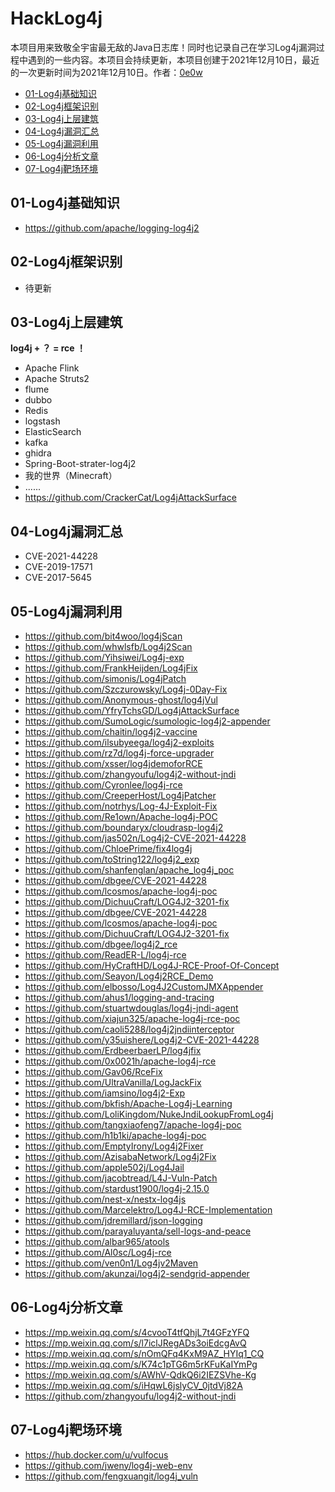 # HackLog4j

本项目用来致敬全宇宙最无敌的Java日志库！同时也记录自己在学习Log4j漏洞过程中遇到的一些内容。本项目会持续更新，本项目创建于2021年12月10日，最近的一次更新时间为2021年12月10日。作者：[0e0w](https://github.com/0e0w/HackLog4j)

- [01-Log4j基础知识](https://github.com/0e0w/HackLog4j#01-log4j%E5%9F%BA%E7%A1%80%E7%9F%A5%E8%AF%86)
- [02-Log4j框架识别](https://github.com/0e0w/HackLog4j#02-log4j%E6%A1%86%E6%9E%B6%E8%AF%86%E5%88%AB)
- [03-Log4j上层建筑](https://github.com/0e0w/HackLog4j#03-log4j%E4%B8%8A%E5%B1%82%E5%BB%BA%E7%AD%91)
- [04-Log4j漏洞汇总](https://github.com/0e0w/HackLog4j#04-log4j%E6%BC%8F%E6%B4%9E%E6%B1%87%E6%80%BB)
- [05-Log4j漏洞利用](https://github.com/0e0w/HackLog4j#05-log4j%E6%BC%8F%E6%B4%9E%E5%88%A9%E7%94%A8)
- [06-Log4j分析文章](https://github.com/0e0w/HackLog4j#06-log4j%E5%88%86%E6%9E%90%E6%96%87%E7%AB%A0)
- [07-Log4j靶场环境](https://github.com/0e0w/HackLog4j#07-log4j%E9%9D%B6%E5%9C%BA%E7%8E%AF%E5%A2%83)

## 01-Log4j基础知识
- https://github.com/apache/logging-log4j2

## 02-Log4j框架识别

- 待更新

## 03-Log4j上层建筑

**log4j + ？ = rce ！**

- Apache Flink
- Apache Struts2
- flume
- dubbo
- Redis
- logstash
- ElasticSearch
- kafka
- ghidra
- Spring-Boot-strater-log4j2
- 我的世界（Minecraft）
- ......
- https://github.com/CrackerCat/Log4jAttackSurface

## 04-Log4j漏洞汇总

- CVE-2021-44228
- CVE-2019-17571
- CVE-2017-5645

## 05-Log4j漏洞利用

- https://github.com/bit4woo/log4jScan
- https://github.com/whwlsfb/Log4j2Scan
- https://github.com/Yihsiwei/Log4j-exp
- https://github.com/FrankHeijden/Log4jFix
- https://github.com/simonis/Log4jPatch
- https://github.com/Szczurowsky/Log4j-0Day-Fix
- https://github.com/Anonymous-ghost/log4jVul
- https://github.com/YfryTchsGD/Log4jAttackSurface
- https://github.com/SumoLogic/sumologic-log4j2-appender
- https://github.com/chaitin/log4j2-vaccine
- https://github.com/ilsubyeega/log4j2-exploits
- https://github.com/rz7d/log4j-force-upgrader
- https://github.com/xsser/log4jdemoforRCE
- https://github.com/zhangyoufu/log4j2-without-jndi
- https://github.com/Cyronlee/log4j-rce
- https://github.com/CreeperHost/Log4jPatcher
- https://github.com/notrhys/Log-4J-Exploit-Fix
- https://github.com/Re1own/Apache-log4j-POC
- https://github.com/boundaryx/cloudrasp-log4j2
- https://github.com/jas502n/Log4j2-CVE-2021-44228
- https://github.com/ChloePrime/fix4log4j
- https://github.com/toString122/log4j2_exp
- https://github.com/shanfenglan/apache_log4j_poc
- https://github.com/dbgee/CVE-2021-44228
- https://github.com/lcosmos/apache-log4j-poc
- https://github.com/DichuuCraft/LOG4J2-3201-fix
- https://github.com/dbgee/CVE-2021-44228
- https://github.com/lcosmos/apache-log4j-poc
- https://github.com/DichuuCraft/LOG4J2-3201-fix
- https://github.com/dbgee/log4j2_rce
- https://github.com/ReadER-L/log4j-rce
- https://github.com/HyCraftHD/Log4J-RCE-Proof-Of-Concept
- https://github.com/Seayon/Log4j2RCE_Demo
- https://github.com/elbosso/Log4J2CustomJMXAppender
- https://github.com/ahus1/logging-and-tracing
- https://github.com/stuartwdouglas/log4j-jndi-agent
- https://github.com/xiajun325/apache-log4j-rce-poc
- https://github.com/caoli5288/log4j2jndiinterceptor
- https://github.com/y35uishere/Log4j2-CVE-2021-44228
- https://github.com/ErdbeerbaerLP/log4jfix
- https://github.com/0x0021h/apache-log4j-rce
- https://github.com/Gav06/RceFix
- https://github.com/UltraVanilla/LogJackFix
- https://github.com/iamsino/log4j2-Exp
- https://github.com/bkfish/Apache-Log4j-Learning
- https://github.com/LoliKingdom/NukeJndiLookupFromLog4j
- https://github.com/tangxiaofeng7/apache-log4j-poc
- https://github.com/h1b1ki/apache-log4j-poc
- https://github.com/EmptyIrony/Log4j2Fixer
- https://github.com/AzisabaNetwork/Log4j2Fix
- https://github.com/apple502j/Log4Jail
- https://github.com/jacobtread/L4J-Vuln-Patch
- https://github.com/stardust1900/log4j-2.15.0
- https://github.com/nest-x/nestx-log4js
- https://github.com/Marcelektro/Log4J-RCE-Implementation
- https://github.com/jdremillard/json-logging
- https://github.com/parayaluyanta/sell-logs-and-peace
- https://github.com/albar965/atools
- https://github.com/Al0sc/Log4j-rce
- https://github.com/ven0n1/Log4jv2Maven
- https://github.com/akunzai/log4j2-sendgrid-appender

## 06-Log4j分析文章

- https://mp.weixin.qq.com/s/4cvooT4tfQhjL7t4GFzYFQ
- https://mp.weixin.qq.com/s/l7iclJRegADs3oiEdcgAvQ
- https://mp.weixin.qq.com/s/nOmQFq4KxM9AZ_HYIq1_CQ
- https://mp.weixin.qq.com/s/K74c1pTG6m5rKFuKaIYmPg
- https://mp.weixin.qq.com/s/AWhV-QdkQ6i2IEZSVhe-Kg
- https://mp.weixin.qq.com/s/iHqwL6jslyCV_0jtdVj82A
- https://github.com/zhangyoufu/log4j2-without-jndi

## 07-Log4j靶场环境

- https://hub.docker.com/u/vulfocus
- https://github.com/jweny/log4j-web-env
- https://github.com/fengxuangit/log4j_vuln